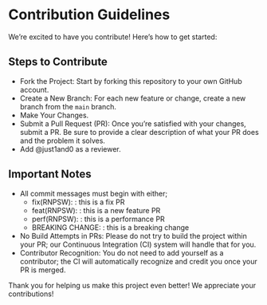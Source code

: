 # Contribution Guidelines

We’re excited to have you contribute! Here’s how to get started:

## Steps to Contribute

- Fork the Project: Start by forking this repository to your own GitHub account.
- Create a New Branch: For each new feature or change, create a new branch from the `main` branch.
- Make Your Changes.
- Submit a Pull Request (PR): Once you’re satisfied with your changes, submit a PR. Be sure to provide a clear description of what your PR does and the problem it solves.
- Add @just1and0 as a reviewer.

## Important Notes
- All commit messages must begin with either;
  - fix(RNPSW):<title-of-change> : this is a fix PR
  - feat(RNPSW):<title-of-change> : this is a new feature PR
  - perf(RNPSW):<title-of-change> : this is a performance PR
  - BREAKING CHANGE:<title-of-change> : this is a breaking change
- No Build Attempts in PRs: Please do not try to build the project within your PR; our Continuous Integration (CI) system will handle that for you.
- Contributor Recognition: You do not need to add yourself as a contributor; the CI will automatically recognize and credit you once your PR is merged.

Thank you for helping us make this project even better! We appreciate your contributions!

